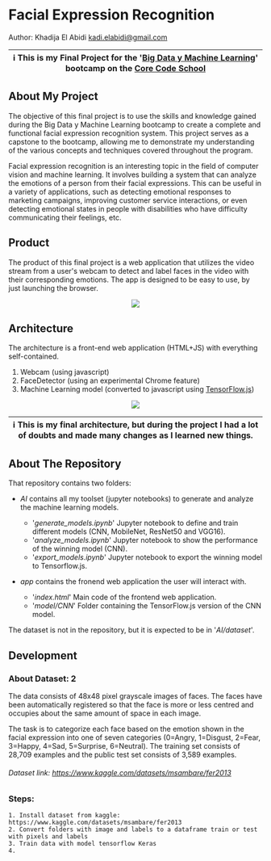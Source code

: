 # Facial Expression Recognition

Author: Khadija El Abidi <kadi.elabidi@gmail.com>

| ℹ️ This is my Final Project for the '[Big Data y Machine Learning](https://www.corecode.school/bootcamp/bdml)' bootcamp on the [Core Code School](https://www.corecode.school/) |
| --- |

## About My Project

The objective of this final project is to use the skills and knowledge gained during the Big Data y Machine Learning bootcamp to create a complete and functional facial expression recognition system. This project serves as a capstone to the bootcamp, allowing me to demonstrate my understanding of the various concepts and techniques covered throughout the program.

Facial expression recognition is an interesting topic in the field of computer vision and machine learning.  It involves building a system that can analyze the emotions of a person from their facial expressions. This can be useful in a variety of applications, such as detecting emotional responses to marketing campaigns, improving customer service interactions, or even detecting emotional states in people with disabilities who have difficulty communicating their feelings, etc.

## Product ##

The product of this final project is a web application that utilizes the video stream from a user's webcam to detect and label faces in the video with their corresponding emotions. The app is designed to be easy to use, by just launching the browser.


<p align="center">
  <img src = "https://user-images.githubusercontent.com/112415704/210655036-fbdd37c1-ce72-4f08-8800-149504f42ea6.png">
</p>

## Architecture ##

The architecture is a front-end web application (HTML+JS) with everything self-contained.

1. Webcam (using javascript)
2. FaceDetector (using an experimental Chrome feature)
3. Machine Learning model (converted to javascript using [TensorFlow.js](https://www.tensorflow.org/js))

<p align="center">
  <img src = "https://user-images.githubusercontent.com/112415704/210812370-5266b479-c21d-4f07-9a67-e41cf57e63f2.png">
</p>

| ℹ️ This is my final architecture, but during the project I had a lot of doubts and made many changes as I learned new things.  |
| --- |


## About The Repository ##

That repository contains two folders:

* *AI* contains all my toolset (jupyter notebooks) to generate and analyze the machine learning models.
  * '*generate_models.ipynb*' Jupyter notebook to define and train different models (CNN, MobileNet, ResNet50 and VGG16).
  * '*analyze_models.ipynb*' Jupyter notebook to show the performance of the winning model (CNN).
  * '*export_models.ipynb*' Jupyter notebook to export the winning model to Tensorflow.js.

* *app* contains the fronend web application the user will interact with.
  * '*index.html*' Main code of the frontend web application.
  * '*model/CNN*' Folder containing the TensorFlow.js version of the CNN model.

The dataset is not in the repository, but it is expected to be in '*AI/dataset*'.


## Development ##





### About Dataset: 2

The data consists of 48x48 pixel grayscale images of faces. The faces have been automatically registered so that the face is more or less centred and occupies about the same amount of space in each image.

The task is to categorize each face based on the emotion shown in the facial expression into one of seven categories (0=Angry, 1=Disgust, 2=Fear, 3=Happy, 4=Sad, 5=Surprise, 6=Neutral). The training set consists of 28,709 examples and the public test set consists of 3,589 examples.

###### Dataset link:  https://www.kaggle.com/datasets/msambare/fer2013


### Steps: 


    1. Install dataset from kaggle: https://www.kaggle.com/datasets/msambare/fer2013
    2. Convert folders with image and labels to a dataframe train or test with pixels and labels
    3. Train data with model tensorflow Keras
    4.


